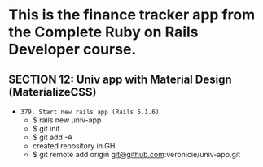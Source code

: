 # This is the finance tracker app from the Complete Ruby on Rails Developer course.

SECTION 12: Univ app with Material Design (MaterializeCSS)
--------------------------------
* `379. Start new rails app (Rails 5.1.6)`
  * $ rails new univ-app
  * $ git init
  * $ git add -A
  * created repository in GH
  * $ git remote add origin git@github.com:veronicie/univ-app.git

